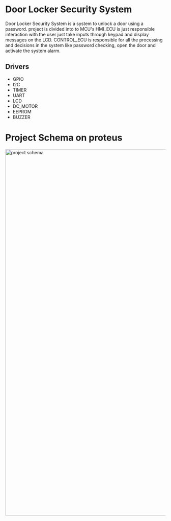 # Door Locker Security System
Door Locker Security System is a system to unlock a door using a password.
project is divided into to MCU's 
HMI_ECU is just responsible interaction with the user just take inputs through keypad and display messages on the LCD.
CONTROL_ECU is responsible for all the processing and decisions in the system like password checking, open the door and activate the system alarm.

## Drivers
- GPIO
- I2C
- TIMER
- UART
- LCD
- DC_MOTOR
- EEPROM
- BUZZER

# Project Schema on proteus 
<img width="1148" alt="project schema" src="https://github.com/mohamedAhmedMokhtarElkomy/Door-Locker-Security-System/assets/84991746/54a059d6-7c7e-459d-894c-879f55c5ff4f">
